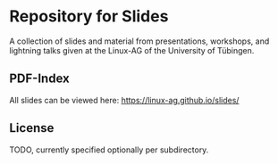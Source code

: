 # Repository for Slides

A collection of slides and material from presentations, workshops, and lightning
talks given at the Linux-AG of the University of Tübingen.

## PDF-Index

All slides can be viewed here: https://linux-ag.github.io/slides/

## License

TODO, currently specified optionally per subdirectory.
